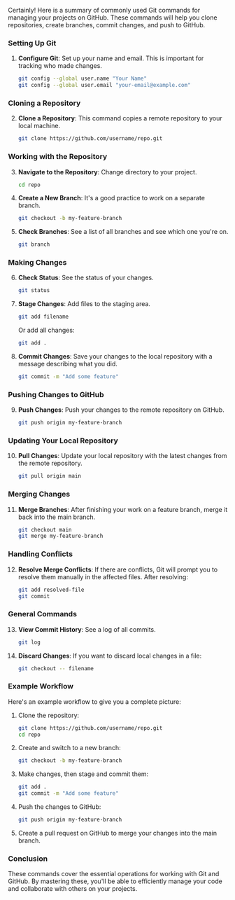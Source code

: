 Certainly! Here is a summary of commonly used Git commands for managing your projects on GitHub. These commands will help you clone repositories, create branches, commit changes, and push to GitHub.

### Setting Up Git

1. **Configure Git**: Set up your name and email. This is important for tracking who made changes.

    ```bash
    git config --global user.name "Your Name"
    git config --global user.email "your-email@example.com"
    ```

### Cloning a Repository

2. **Clone a Repository**: This command copies a remote repository to your local machine.

    ```bash
    git clone https://github.com/username/repo.git
    ```

### Working with the Repository

3. **Navigate to the Repository**: Change directory to your project.

    ```bash
    cd repo
    ```

4. **Create a New Branch**: It's a good practice to work on a separate branch.

    ```bash
    git checkout -b my-feature-branch
    ```

5. **Check Branches**: See a list of all branches and see which one you're on.

    ```bash
    git branch
    ```

### Making Changes

6. **Check Status**: See the status of your changes.

    ```bash
    git status
    ```

7. **Stage Changes**: Add files to the staging area.

    ```bash
    git add filename
    ```

    Or add all changes:

    ```bash
    git add .
    ```

8. **Commit Changes**: Save your changes to the local repository with a message describing what you did.

    ```bash
    git commit -m "Add some feature"
    ```

### Pushing Changes to GitHub

9. **Push Changes**: Push your changes to the remote repository on GitHub.

    ```bash
    git push origin my-feature-branch
    ```

### Updating Your Local Repository

10. **Pull Changes**: Update your local repository with the latest changes from the remote repository.

    ```bash
    git pull origin main
    ```

### Merging Changes

11. **Merge Branches**: After finishing your work on a feature branch, merge it back into the main branch.

    ```bash
    git checkout main
    git merge my-feature-branch
    ```

### Handling Conflicts

12. **Resolve Merge Conflicts**: If there are conflicts, Git will prompt you to resolve them manually in the affected files. After resolving:

    ```bash
    git add resolved-file
    git commit
    ```

### General Commands

13. **View Commit History**: See a log of all commits.

    ```bash
    git log
    ```

14. **Discard Changes**: If you want to discard local changes in a file:

    ```bash
    git checkout -- filename
    ```

### Example Workflow

Here's an example workflow to give you a complete picture:

1. Clone the repository:

    ```bash
    git clone https://github.com/username/repo.git
    cd repo
    ```

2. Create and switch to a new branch:

    ```bash
    git checkout -b my-feature-branch
    ```

3. Make changes, then stage and commit them:

    ```bash
    git add .
    git commit -m "Add some feature"
    ```

4. Push the changes to GitHub:

    ```bash
    git push origin my-feature-branch
    ```

5. Create a pull request on GitHub to merge your changes into the main branch.

### Conclusion

These commands cover the essential operations for working with Git and GitHub. By mastering these, you'll be able to efficiently manage your code and collaborate with others on your projects.